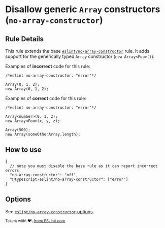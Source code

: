 Disallow generic `Array` constructors (`no-array-constructor`)
==============================================================

Rule Details
------------

This rule extends the base [`eslint/no-array-constructor`](https://eslint.org/docs/rules/no-array-constructor) rule. It adds support for the generically typed `Array` constructor (`new Array<Foo>()`).

Examples of **incorrect** code for this rule:

    /*eslint no-array-constructor: "error"*/

    Array(0, 1, 2);
    new Array(0, 1, 2);

Examples of **correct** code for this rule:

    /*eslint no-array-constructor: "error"*/

    Array<number>(0, 1, 2);
    new Array<Foo>(x, y, z);

    Array(500);
    new Array(someOtherArray.length);

How to use
----------

    {
      // note you must disable the base rule as it can report incorrect errors
      "no-array-constructor": "off",
      "@typescript-eslint/no-array-constructor": ["error"]
    }

Options
-------

See [`eslint/no-array-constructor` options](https://eslint.org/docs/rules/no-array-constructor#options).

<sup>Taken\ with\ ❤️\ [from\ ESLint\ core](https://github.com/eslint/eslint/blob/master/docs/rules/no-array-constructor.md)</sup>
